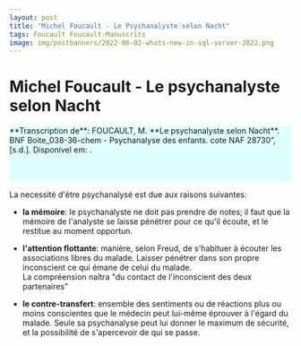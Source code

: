 ```yaml
---
layout: post
title: "Michel Foucault - Le Psychanalyste selon Nacht"
tags: Foucault Foucault-Manuscrits
image: img/postbanners/2022-06-02-whats-new-in-sql-server-2022.png
---
```


# Michel Foucault - Le psychanalyste selon Nacht

<div style="width: 100%; height: 100px; background-color: #E0FFFF;">
**Transcription de**: FOUCAULT, M. **Le psychanalyste selon Nacht**. BNF Boite_038-36-chem - Psychanalyse des enfants. cote NAF 28730”, [s.d.]. Disponível em: <https://eman-archives.org/Foucault-fiches/items/show/7025>. 
</div>

La necessité d'être psychanalysé est due aux raisons suivantes:

* **la mémoire**: le psychanalyste ne doit pas prendre de notes; il faut que la mémoire de l'analyste se laisse pénétrer pour ce qu'il écoute, et le restitue au moment opportun.
    
* **l'attention flottante**: manière, selon Freud, de s'habituer à écouter les associations libres du malade. Laisser pénétrer dans son propre inconscient ce qui émane de celui du malade.  
    La compréension naîtra "du contact de l'inconscient des deux partenaires"
    
* **le contre-transfert**: ensemble des sentiments ou de réactions plus ou moins conscientes que le médecin peut lui-même éprouver à l'égard du malade. Seule sa psychanalyse peut lui donner le maximum de sécurité, et la possibilité de s'apercevoir de qui se passe.
